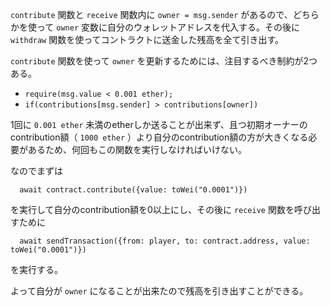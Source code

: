`contribute` 関数と `receive` 関数内に `owner = msg.sender` があるので、どちらかを使って `owner` 変数に自分のウォレットアドレスを代入する。その後に `withdraw` 関数を使ってコントラクトに送金した残高を全て引き出す。

`contribute` 関数を使って `owner` を更新するためには、注目するべき制約が2つある。

- `require(msg.value < 0.001 ether);`
- `if(contributions[msg.sender] > contributions[owner])`

1回に `0.001 ether` 未満のetherしか送ることが出来ず、且つ初期オーナーのcontribution額（ `1000 ether` ）より自分のcontribution額の方が大きくなる必要があるため、何回もこの関数を実行しなければいけない。

なのでまずは

```tsx
  await contract.contribute({value: toWei("0.0001")}) 
```

を実行して自分のcontribution額を0以上にし、その後に `receive` 関数を呼び出すために

```tsx
  await sendTransaction({from: player, to: contract.address, value: toWei("0.0001")})
```

を実行する。

よって自分が `owner` になることが出来たので残高を引き出すことができる。